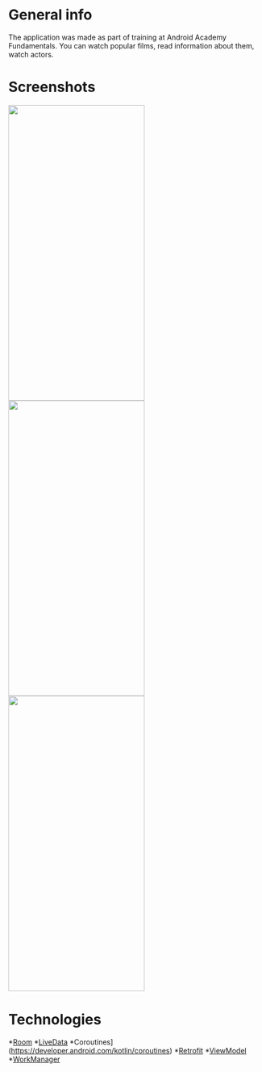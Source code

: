 
# General info
The application was made as part of training at Android Academy Fundamentals. 
You can watch popular films, read information about them, watch actors. 

# Screenshots
<img src="https://user-images.githubusercontent.com/53014698/113436103-c153ed80-93ec-11eb-8d40-db2e0fbc8482.jpg" height="585" width="270" />
<img src="https://user-images.githubusercontent.com/53014698/113436123-cb75ec00-93ec-11eb-9908-c540a408a7f4.jpg" height="585" width="270" />
<img src="https://user-images.githubusercontent.com/53014698/113436111-c6b13800-93ec-11eb-9fcd-c14392424b39.jpg" height="585" width="270" />

# Technologies
*[Room](https://developer.android.com/jetpack/androidx/releases/room)
*[LiveData](https://developer.android.com/topic/libraries/architecture/livedata)
*Coroutines](https://developer.android.com/kotlin/coroutines)
*[Retrofit](https://square.github.io/retrofit/)
*[ViewModel](https://developer.android.com/reference/android/arch/lifecycle/ViewModel)
*[WorkManager](https://developer.android.com/topic/libraries/architecture/workmanager)
